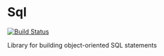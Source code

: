 # Sql

[![Build Status](https://travis-ci.org/dasuos/Sql.svg?branch=master)](https://travis-ci.org/dasuos/Sql)

Library for building object-oriented SQL statements